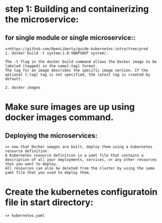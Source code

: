 # step 1: Building and containerizing the microservice:
  ## for single module or single microservice::
    =>https://github.com/OpenLiberty/guide-kubernetes-intro/tree/prod
    1. docker build -t system:1.0-SNAPSHOT system/.

    The -t flag in the docker build command allows the Docker image to be labeled (tagged) in the name[:tag] format. 
    The tag for an image describes the specific image version. If the optional [:tag] tag is not specified, the latest tag is created by default.

    2. docker images

  # Make sure images are up using docker images command.

## Deploying the microservices:
    => now that Docker images are built, deploy them using a kubernetes resource definition.
    A Kubernetes resource definition is a yaml file that contains a description of all your deployments, services, or any other resources that you want to deploy. 
    All resources can also be deleted from the cluster by using the same yaml file that you used to deploy them.

# Create the kubernetes configuratoin file in start directory:
    => kubernetes.yaml
    
